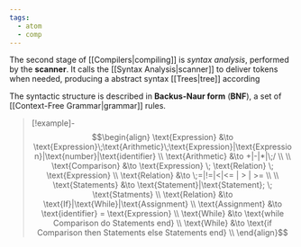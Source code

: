```yaml
---
tags:
  - atom
  - comp
---
```

The second stage of [[Compilers|compiling]] is *syntax analysis*, performed by the **scanner**. It calls the [[Syntax Analysis|scanner]] to deliver tokens when needed, producing a abstract syntax [[Trees|tree]] according

The syntactic structure is described in **Backus-Naur form** (**BNF**), a set of [[Context-Free Grammar|grammar]] rules.

> [!example]-
> $$\begin{align}
> 	\text{Expression} &\to \text{Expression}\;\text{Arithmetic}\;\text{Expression}|\text{Expression}|\text{number}|\text{identifier} \\
> 	\text{Arithmetic} &\to +|-|*|\;/ \\
> 	\\
> 	\text{Comparison} &\to \text{Expression} \; \text{Relation} \; \text{Expression} \\
> 	\text{Relation} &\to \;=|!=|<|<= | > | >= \\
> 	\\
> 	\text{Statements} &\to \text{Statement}|\text{Statement}; \; \text{Statments} \\
> 	\text{Relation} &\to \text{If}|\text{While}|\text{Assignment} \\
> 	\text{Assignment} &\to \text{identifier} = \text{Expression} \\
> 	\text{While} &\to \text{while Comparison do Statements end} \\
> 	\text{While} &\to \text{if Comparison then Statements else Statements end} \\
> \end{align}$$